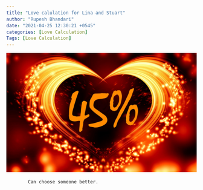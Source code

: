 ```yaml
---
title: "Love calulation for Lina and Stuart"
author: "Rupesh Bhandari"
date: "2021-04-25 12:30:21 +0545"
categories: [Love Calculation]
Tags: [Love Calculation]
---
```


![Match Picture](/assets/img/lovecal/Lina-Stuart.jpg)

            Can choose someone better.
    